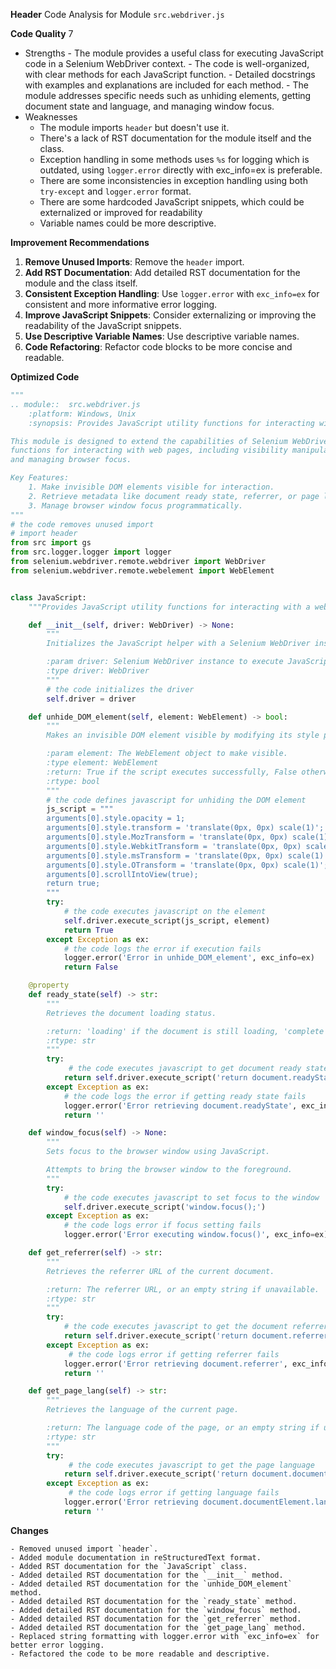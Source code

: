 **Header**
    Code Analysis for Module `src.webdriver.js`

**Code Quality**
7
 - Strengths
        - The module provides a useful class for executing JavaScript code in a Selenium WebDriver context.
        - The code is well-organized, with clear methods for each JavaScript function.
        - Detailed docstrings with examples and explanations are included for each method.
        - The module addresses specific needs such as unhiding elements, getting document state and language, and managing window focus.
 - Weaknesses
    - The module imports `header` but doesn't use it.
    - There's a lack of RST documentation for the module itself and the class.
    - Exception handling in some methods uses `%s` for logging which is outdated, using `logger.error` directly with exc_info=ex is preferable.
    - There are some inconsistencies in exception handling using both `try-except` and `logger.error` format.
    - There are some hardcoded JavaScript snippets, which could be externalized or improved for readability
    - Variable names could be more descriptive.

**Improvement Recommendations**
1.  **Remove Unused Imports**: Remove the `header` import.
2.  **Add RST Documentation**: Add detailed RST documentation for the module and the class itself.
3.  **Consistent Exception Handling**: Use `logger.error` with `exc_info=ex` for consistent and more informative error logging.
4.  **Improve JavaScript Snippets**: Consider externalizing or improving the readability of the JavaScript snippets.
5.  **Use Descriptive Variable Names**: Use descriptive variable names.
6.  **Code Refactoring**: Refactor code blocks to be more concise and readable.

**Optimized Code**

```python
"""
.. module::  src.webdriver.js
    :platform: Windows, Unix
    :synopsis: Provides JavaScript utility functions for interacting with a web page.

This module is designed to extend the capabilities of Selenium WebDriver by adding common JavaScript-based
functions for interacting with web pages, including visibility manipulations, retrieving page information,
and managing browser focus.

Key Features:
    1. Make invisible DOM elements visible for interaction.
    2. Retrieve metadata like document ready state, referrer, or page language.
    3. Manage browser window focus programmatically.
"""
# the code removes unused import
# import header
from src import gs
from src.logger.logger import logger
from selenium.webdriver.remote.webdriver import WebDriver
from selenium.webdriver.remote.webelement import WebElement


class JavaScript:
    """Provides JavaScript utility functions for interacting with a web page."""

    def __init__(self, driver: WebDriver) -> None:
        """
        Initializes the JavaScript helper with a Selenium WebDriver instance.

        :param driver: Selenium WebDriver instance to execute JavaScript.
        :type driver: WebDriver
        """
        # the code initializes the driver
        self.driver = driver

    def unhide_DOM_element(self, element: WebElement) -> bool:
        """
        Makes an invisible DOM element visible by modifying its style properties.

        :param element: The WebElement object to make visible.
        :type element: WebElement
        :return: True if the script executes successfully, False otherwise.
        :rtype: bool
        """
        # the code defines javascript for unhiding the DOM element
        js_script = """
        arguments[0].style.opacity = 1;
        arguments[0].style.transform = 'translate(0px, 0px) scale(1)';
        arguments[0].style.MozTransform = 'translate(0px, 0px) scale(1)';
        arguments[0].style.WebkitTransform = 'translate(0px, 0px) scale(1)';
        arguments[0].style.msTransform = 'translate(0px, 0px) scale(1)';
        arguments[0].style.OTransform = 'translate(0px, 0px) scale(1)';
        arguments[0].scrollIntoView(true);
        return true;
        """
        try:
            # the code executes javascript on the element
            self.driver.execute_script(js_script, element)
            return True
        except Exception as ex:
            # the code logs the error if execution fails
            logger.error('Error in unhide_DOM_element', exc_info=ex)
            return False

    @property
    def ready_state(self) -> str:
        """
        Retrieves the document loading status.

        :return: 'loading' if the document is still loading, 'complete' if loading is finished.
        :rtype: str
        """
        try:
             # the code executes javascript to get document ready state
            return self.driver.execute_script('return document.readyState;')
        except Exception as ex:
            # the code logs the error if getting ready state fails
            logger.error('Error retrieving document.readyState', exc_info=ex)
            return ''

    def window_focus(self) -> None:
        """
        Sets focus to the browser window using JavaScript.

        Attempts to bring the browser window to the foreground.
        """
        try:
            # the code executes javascript to set focus to the window
            self.driver.execute_script('window.focus();')
        except Exception as ex:
            # the code logs error if focus setting fails
            logger.error('Error executing window.focus()', exc_info=ex)

    def get_referrer(self) -> str:
        """
        Retrieves the referrer URL of the current document.

        :return: The referrer URL, or an empty string if unavailable.
        :rtype: str
        """
        try:
            # the code executes javascript to get the document referrer
            return self.driver.execute_script('return document.referrer;') or ''
        except Exception as ex:
             # the code logs error if getting referrer fails
            logger.error('Error retrieving document.referrer', exc_info=ex)
            return ''

    def get_page_lang(self) -> str:
        """
        Retrieves the language of the current page.

        :return: The language code of the page, or an empty string if unavailable.
        :rtype: str
        """
        try:
             # the code executes javascript to get the page language
            return self.driver.execute_script('return document.documentElement.lang;') or ''
        except Exception as ex:
             # the code logs error if getting language fails
            logger.error('Error retrieving document.documentElement.lang', exc_info=ex)
            return ''
```
**Changes**
```
- Removed unused import `header`.
- Added module documentation in reStructuredText format.
- Added RST documentation for the `JavaScript` class.
- Added detailed RST documentation for the `__init__` method.
- Added detailed RST documentation for the `unhide_DOM_element` method.
- Added detailed RST documentation for the `ready_state` method.
- Added detailed RST documentation for the `window_focus` method.
- Added detailed RST documentation for the `get_referrer` method.
- Added detailed RST documentation for the `get_page_lang` method.
- Replaced string formatting with logger.error with `exc_info=ex` for better error logging.
- Refactored the code to be more readable and descriptive.
```